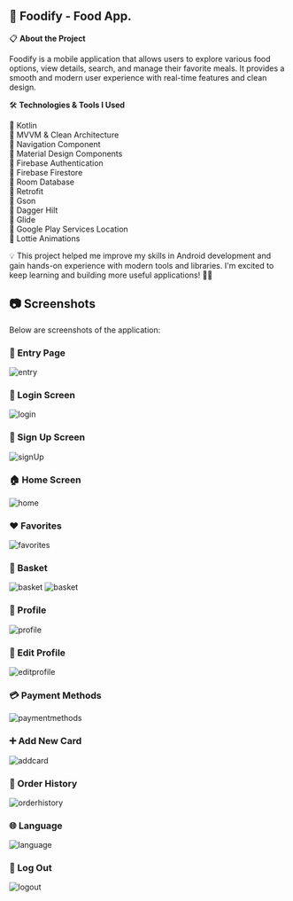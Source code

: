 ## 🍔 Foodify - Food App.

📋 **About the Project**

Foodify is a mobile application that allows users to explore various food options, view details, search, and manage their favorite meals.
It provides a smooth and modern user experience with real-time features and clean design.

🛠️ **Technologies & Tools I Used** 

🔹 Kotlin  
🔹 MVVM & Clean Architecture  
🔹 Navigation Component  
🔹 Material Design Components  
🔹 Firebase Authentication  
🔹 Firebase Firestore  
🔹 Room Database  
🔹 Retrofit  
🔹 Gson  
🔹 Dagger Hilt  
🔹 Glide  
🔹 Google Play Services Location  
🔹 Lottie Animations  


💡 This project helped me improve my skills in Android development and gain hands-on experience with modern tools and libraries.
I'm excited to keep learning and building more useful applications! 🚀📱

## 📷 Screenshots
Below are screenshots of the application:

### 🔑 Entry Page 
![entry](https://github.com/elmirIsgenderov/Foodify/blob/fd9258529146db4bb7ecc09e4fb90ed16d0246c4/Entry.jpg)

### 🔐 Login Screen
![login](https://github.com/elmirIsgenderov/Foodify/blob/850a4e29990617c474f01c38eff2f80dc68f3711/login.jpg)

### 📝 Sign Up Screen
![signUp](https://github.com/elmirIsgenderov/Foodify/blob/850a4e29990617c474f01c38eff2f80dc68f3711/Signup.jpg)

### 🏠 Home Screen
![home](https://github.com/elmirIsgenderov/Foodify/blob/850a4e29990617c474f01c38eff2f80dc68f3711/Home.jpg)

### ❤️ Favorites
![favorites](https://github.com/elmirIsgenderov/Foodify/blob/850a4e29990617c474f01c38eff2f80dc68f3711/Favourite.jpg)

### 🧺 Basket
![basket](https://github.com/elmirIsgenderov/Foodify/blob/850a4e29990617c474f01c38eff2f80dc68f3711/Basket.jpg)
![basket](https://github.com/elmirIsgenderov/Foodify/blob/850a4e29990617c474f01c38eff2f80dc68f3711/Basket-2.jpg)

### 👤 Profile
![profile](https://github.com/elmirIsgenderov/Foodify/blob/850a4e29990617c474f01c38eff2f80dc68f3711/Profile.jpg)

### 📝 Edit Profile
![editprofile](https://github.com/elmirIsgenderov/Foodify/blob/850a4e29990617c474f01c38eff2f80dc68f3711/edit_profile.png.jpg)


### 💳 Payment Methods
![paymentmethods](https://github.com/elmirIsgenderov/Foodify/blob/2b02e30ef7c28633a2bb43e5b46451de0c40fa25/Payments.jpg)

### ➕ Add New Card
![addcard](https://github.com/elmirIsgenderov/Foodify/blob/2b02e30ef7c28633a2bb43e5b46451de0c40fa25/Add%20new%20card.jpg)

### 📜 Order History
![orderhistory](https://github.com/elmirIsgenderov/Foodify/blob/2b02e30ef7c28633a2bb43e5b46451de0c40fa25/Order%20history.jpg)

### 🌐 Language
![language](https://github.com/elmirIsgenderov/Foodify/blob/2b02e30ef7c28633a2bb43e5b46451de0c40fa25/Language.jpg)

### 🚪 Log Out
![logout](https://github.com/elmirIsgenderov/Foodify/blob/2b02e30ef7c28633a2bb43e5b46451de0c40fa25/Log%20out.jpg)










